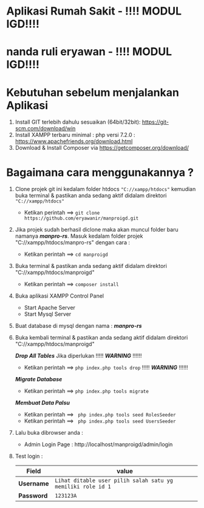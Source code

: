 # Aplikasi Rumah Sakit - !!!! MODUL IGD!!!!
# nanda ruli eryawan - !!!! MODUL IGD!!!!


# Kebutuhan sebelum menjalankan Aplikasi
1. Install GIT terlebih dahulu sesuaikan (64bit/32bit): https://git-scm.com/download/win
2. Install XAMPP terbaru minimal : php versi 7.2.0 : https://www.apachefriends.org/download.html
3. Download & Install Composer via https://getcomposer.org/download/


# Bagaimana cara menggunakannya ?
1. Clone projek git ini kedalam folder htdocs ```"C://xampp/htdocs"``` kemudian buka terminal & pastikan anda sedang aktif didalam direktori ```"C://xampp/htdocs"```
	- Ketikan perintah ==> ```git clone https://github.com/eryawanir/manproigd.git```
2. Jika projek sudah berhasil diclone maka akan muncul folder baru namanya ***manpro-rs***. Masuk kedalam folder projek "C://xampp/htdocs/manpro-rs" dengan cara :
	- Ketikan perintah ==> ```cd manproigd ```
3. Buka terminal & pastikan anda sedang aktif didalam direktori "C://xampp/htdocs/manproigd"
	- Ketikan perintah ==> ```composer install```
4. Buka aplikasi XAMPP Control Panel
	- Start Apache Server
	- Start Mysql Server
5. Buat database di mysql dengan nama : ***manpro-rs***
6. Buka kembali terminal & pastikan anda sedang aktif didalam direktori "C://xampp/htdocs/manproigd"

	***Drop All Tables*** Jika diperlukan !!!!! ***WARNING*** !!!!!!
	- Ketikan perintah ==> ```php index.php tools drop``` !!!!! ***WARNING*** !!!!!!
	
	***Migrate Database***
	- Ketikan perintah ==> ```php index.php tools migrate```
	
	***Membuat Data Palsu***
	- Ketikan perintah ==> ``` php index.php tools seed RolesSeeder```
	- Ketikan perintah ==> ``` php index.php tools seed UsersSeeder```

	
7. Lalu buka dibrowser anda :
	- Admin Login Page	: http://localhost/manproigd/admin/login
	
8. Test login :

	| Field  	| value 				|
	| ------------- | --------------------------------------|
	| **Username** 	| ```Lihat ditable user pilih salah satu yg memiliki role id 1``` 	|
	| **Password**  | ```123123A```  				|

